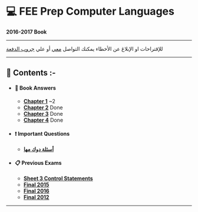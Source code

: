 # :computer: FEE Prep Computer Languages
**2016-2017 Book**
***    
للإقتراحات او الإبلاغ عن الأخطاء يمكنك التواصل [معي](https://www.facebook.com/TarekkMA1) أو علي [جروب الدفعة](https://www.facebook.com/groups/FEE.52/)
***
## :book: **Contents :-**
* #### :beginner: **Book Answers**
    * [**Chapter 1**](answers/chapter-1.md) ~2
    * [**Chapter 2**](answers/chapter-2.md) Done
    * [**Chapter 3**](answers/chapter-3.md) Done
    * [**Chapter 4**](answers/chapter-4.md) Done
* #### :exclamation: Important Questions
    * [**أسئلة دوك مها**](important-questions/1.md)
* #### :clipboard: Previous Exams
    * [**Sheet 3 Control Statements**](important-questions/Sheet%203%20Control%20Statements/answers.md)
    * [**Final 2015**](important-questions/2015%20Final/answers.md)
    * [**Final 2016**](important-questions/2016%20Final/answers.md)
    * [**Final 2012**](important-questions/2012%20Final/answers.md)
***
